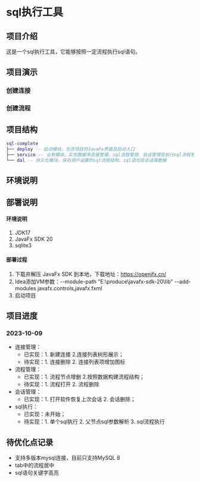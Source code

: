 # sql执行工具

## 项目介绍

这是一个sql执行工具，它能够按照一定流程执行sql语句。

## 项目演示

### 创建连接

### 创建流程

## 项目结构

``` lua
sql-complete
├── deploy -- 启动模块，包含项目的JavaFx界面及启动入口
├── service -- 业务模块，实现数据库连接管理、sql流程管理、会话管理及执行sql流程等功能
└── dal -- 持久化模块，保存用户设置的sql流程结构、sql语句及会话等数据
```

## 环境说明


## 部署说明

#### 环境说明

1. JDK17
2. JavaFx SDK 20
3. sqlite3

#### 部署过程

1. 下载并解压 JavaFx SDK 到本地，下载地址：https://openjfx.cn/
2. Idea添加VM参数：--module-path "E:\produce\javafx-sdk-20\lib" --add-modules javafx.controls,javafx.fxml
3. 启动项目

## 项目进度

### 2023-10-09

- 连接管理：
    - 已实现：1. 新建连接 2.连接列表树形展示；
    - 待实现：1. 连接删除 2. 连接列表项增加图标
- 流程管理：
    - 已实现：1. 流程节点增删 2.按照数据构建流程结构；
    - 待实现：1. 流程打开 2. 流程删除
- 会话管理：
    - 已实现：1. 打开软件恢复上次会话 2. 会话删除；
- sql执行：
    - 已实现：未开始；
    - 待实现：1. 单个sql执行 2. 父节点sql参数解析 3. sql流程执行

## 待优化点记录

- 支持多版本mysql连接，目前只支持MySQL 8
- tab中的流程居中
- sql语句关键字高亮

